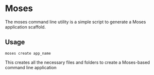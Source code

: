 Moses
=====

The moses command line utility is a simple script to generate a Moses application scaffold.

Usage
-----
    moses create app_name
    
This creates all the necessary files and folders to create a Moses-based command line application